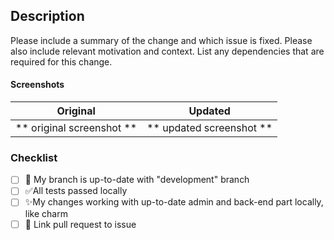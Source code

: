 ## Description

Please include a summary of the change and which issue is fixed. Please also include relevant motivation and context. List any dependencies that are required for this change.



#### Screenshots

Original             |  Updated
:-------------------------:|:-------------------------:
** original screenshot **  |  ** updated screenshot **


### Checklist
- [ ] 🔽 My branch is up-to-date with "development" branch
- [ ] ✅All tests passed locally
- [ ] ✨My changes working with up-to-date admin and back-end part locally, like charm
- [ ] 🔗 Link pull request to issue